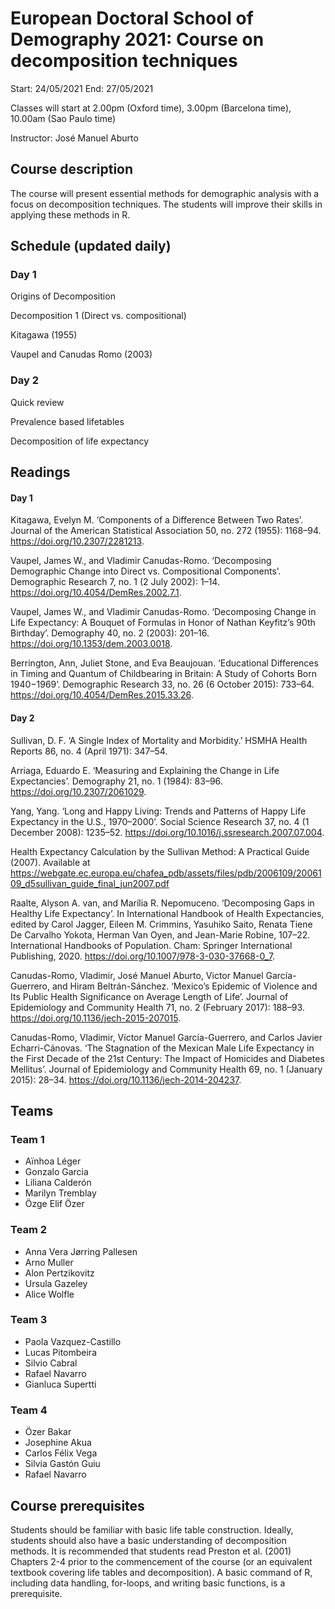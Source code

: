 # European Doctoral School of Demography 2021: Course on decomposition techniques

Start: 24/05/2021
End: 27/05/2021

Classes will start at 2.00pm (Oxford time), 3.00pm (Barcelona time), 10.00am (Sao Paulo time)

Instructor: José Manuel Aburto

## Course description

The course will present essential methods for demographic analysis with a focus on decomposition techniques. The students will improve their skills in applying these methods in R. 

## Schedule (updated daily)
### Day 1
Origins of Decomposition

Decomposition 1 (Direct vs. compositional)

Kitagawa (1955)

Vaupel and Canudas Romo (2003)

### Day 2
Quick review

Prevalence based lifetables

Decomposition of life expectancy

## Readings
#### Day 1
Kitagawa, Evelyn M. ‘Components of a Difference Between Two Rates’. Journal of the American Statistical Association 50, no. 272 (1955): 1168–94. https://doi.org/10.2307/2281213.
 
Vaupel, James W., and Vladimir Canudas-Romo. ‘Decomposing Demographic Change into Direct vs. Compositional Components’. Demographic Research 7, no. 1 (2 July 2002): 1–14. https://doi.org/10.4054/DemRes.2002.7.1.
 
Vaupel, James W., and Vladimir Canudas-Romo. ‘Decomposing Change in Life Expectancy: A Bouquet of Formulas in Honor of Nathan Keyfitz’s 90th Birthday’. Demography 40, no. 2 (2003): 201–16. https://doi.org/10.1353/dem.2003.0018.

Berrington, Ann, Juliet Stone, and Eva Beaujouan. ‘Educational Differences in Timing and Quantum of Childbearing in Britain: A Study of Cohorts Born 1940−1969’. Demographic Research 33, no. 26 (6 October 2015): 733–64. https://doi.org/10.4054/DemRes.2015.33.26.

#### Day 2

Sullivan, D. F. ‘A Single Index of Mortality and Morbidity.’ HSMHA Health Reports 86, no. 4 (April 1971): 347–54.

Arriaga, Eduardo E. ‘Measuring and Explaining the Change in Life Expectancies’. Demography 21, no. 1 (1984): 83–96. https://doi.org/10.2307/2061029.

Yang, Yang. ‘Long and Happy Living: Trends and Patterns of Happy Life Expectancy in the U.S., 1970–2000’. Social Science Research 37, no. 4 (1 December 2008): 1235–52. https://doi.org/10.1016/j.ssresearch.2007.07.004.

Health Expectancy Calculation by the Sullivan Method: A Practical Guide (2007). Available at https://webgate.ec.europa.eu/chafea_pdb/assets/files/pdb/2006109/2006109_d5sullivan_guide_final_jun2007.pdf

Raalte, Alyson A. van, and Marília R. Nepomuceno. ‘Decomposing Gaps in Healthy Life Expectancy’. In International Handbook of Health Expectancies, edited by Carol Jagger, Eileen M. Crimmins, Yasuhiko Saito, Renata Tiene De Carvalho Yokota, Herman Van Oyen, and Jean-Marie Robine, 107–22. International Handbooks of Population. Cham: Springer International Publishing, 2020. https://doi.org/10.1007/978-3-030-37668-0_7.

Canudas-Romo, Vladimir, José Manuel Aburto, Victor Manuel García-Guerrero, and Hiram Beltrán-Sánchez. ‘Mexico’s Epidemic of Violence and Its Public Health Significance on Average Length of Life’. Journal of Epidemiology and Community Health 71, no. 2 (February 2017): 188–93. https://doi.org/10.1136/jech-2015-207015.

Canudas-Romo, Vladimir, Víctor Manuel García-Guerrero, and Carlos Javier Echarri-Cánovas. ‘The Stagnation of the Mexican Male Life Expectancy in the First Decade of the 21st Century: The Impact of Homicides and Diabetes Mellitus’. Journal of Epidemiology and Community Health 69, no. 1 (January 2015): 28–34. https://doi.org/10.1136/jech-2014-204237.

## Teams

### Team 1
- Aïnhoa Léger
- Gonzalo Garcia 
- Liliana Calderón  
- Marilyn Tremblay
- Özge Elif Özer

### Team 2
-	Anna Vera Jørring Pallesen
-	Arno Muller 
-	Alon Pertzikovitz
-	Ursula Gazeley
-	Alice Wolfle 

### Team 3
- Paola Vazquez-Castillo
- Lucas Pitombeira
- Silvio Cabral
- Rafael Navarro
- Gianluca Supertti 

### Team 4 
- Özer Bakar
- Josephine Akua
- Carlos Félix Vega
- Silvia Gastón Guiu
- Rafael Navarro

## Course prerequisites
Students should be familiar with basic life table construction. Ideally, students should also have a basic understanding of decomposition methods. It is recommended that students read Preston et al. (2001) Chapters 2-4 prior to the commencement of the course (or an equivalent textbook covering life tables and decomposition). A basic command of R, including data handling, for-loops, and writing basic functions, is a prerequisite. 
